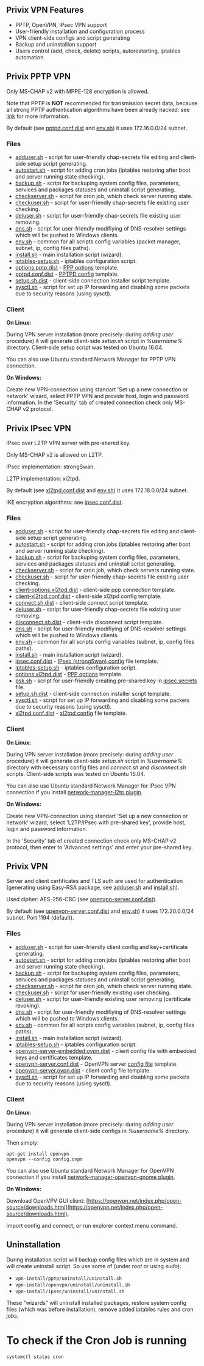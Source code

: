 ## Privix VPN Features
* PPTP, OpenVPN, IPsec VPN support
* User-friendly installation and configuration process
* VPN client-side configs and script generating 
* Backup and uninstallion support
* Users control (add, check, delete) scripts, autorestarting, iptables automation.

## Privix PPTP VPN
Only MS-CHAP v2 with MPPE-128 encryption is allowed. 

Note that PPTP is **NOT** recommended for transmission secret data, because all strong PPTP authentication algorithms have been already hacked: see [link](https://isc.sans.edu/forums/diary/End+of+Days+for+MSCHAPv2/13807/) for more information.

By default (see [pptpd.conf.dist](https://github.com/MotoAcidic/privix-vpn/tree/master/VPN//pptp/pptpd.conf.dist) and [env.sh](https://github.com/MotoAcidic/privix-vpn/tree/master/VPN//pptp/env.sh)) it uses 172.16.0.0/24 subnet.

### Files
* [adduser.sh](https://github.com/MotoAcidic/privix-vpn/tree/master/VPN//pptp/adduser.sh) - script for user-friendly chap-secrets file editing and client-side setup script generating.
* [autostart.sh](https://github.com/MotoAcidic/privix-vpn/tree/master/VPN//pptp/autostart.sh) - script for adding cron jobs (iptables restoring after boot and server running state checking).
* [backup.sh](https://github.com/MotoAcidic/privix-vpn/tree/master/VPN//pptp/backup.sh) - script for backuping system config files, parameters, services and packages statuses and uninstall script generating.
* [checkserver.sh](https://github.com/MotoAcidic/privix-vpn/tree/master/VPN//pptp/checkserver.sh) - script for cron job, which check server running state.
* [checkuser.sh](https://github.com/MotoAcidic/privix-vpn/tree/master/VPN//pptp/checkuser.sh) - script for user-friendly chap-secrets file existing user checking.
* [deluser.sh](https://github.com/MotoAcidic/privix-vpn/tree/master/VPN//pptp/deluser.sh) - script for user-friendly chap-secrets file existing user removing.
* [dns.sh](https://github.com/MotoAcidic/privix-vpn/tree/master/VPN//pptp/dns.sh) - script for user-friendly modifiying of DNS-resolver settings which will be pushed to Windows clients.
* [env.sh](https://github.com/MotoAcidic/privix-vpn/tree/master/VPN//pptp/env.sh) - common for all scripts config variables (packet manager, subnet, ip, config files paths).
* [install.sh](https://github.com/MotoAcidic/privix-vpn/tree/master/VPN//pptp/install.sh) - main installation script (wizard).
* [iptables-setup.sh](https://github.com/MotoAcidic/privix-vpn/tree/master/VPN//pptp/iptables-setup.sh) - iptables configuration script.
* [options.pptp.dist](https://github.com/MotoAcidic/privix-vpn/tree/master/VPN//pptp/options.pptp.dist) - [PPP options](https://ppp.samba.org/pppd.html) template.
* [pptpd.conf.dist](https://github.com/MotoAcidic/privix-vpn/tree/master/VPN//pptp/pptpd.conf.dist) - [PPTPD config](https://www.freebsd.org/cgi/man.cgi?query=pptpd.conf&sektion=5&manpath=FreeBSD+8.0-RELEASE+and+Ports) template.
* [setup.sh.dist](https://github.com/MotoAcidic/privix-vpn/tree/master/VPN//pptp/setup.sh.dist) - client-side connection installer script template.
* [sysctl.sh](https://github.com/MotoAcidic/privix-vpn/tree/master/VPN//pptp/sysctl.sh) - script for set up IP forwarding and disabling some packets due to security reasons (using sysctl).

### Client
**On Linux:**

During VPN server installation (more precisely: during *adding user* procedure) it will generate client-side *setup.sh* script in *%username%* directory. Client-side setup script was tested on Ubuntu 16.04.

You can also use Ubuntu standard Network Manager for PPTP VPN connection.

**On Windows:**

Create new VPN-connection using standart 'Set up a new connection or network' wizard, select PPTP VPN and provide host, login and password information. In the 'Security' tab of created connection check only MS-CHAP v2 protocol.


## Privix IPsec VPN
IPsec over L2TP VPN server with pre-shared key. 

Only MS-CHAP v2 is allowed on L2TP. 

IPsec implementation: strongSwan.

L2TP implementation: xl2tpd.

By default (see [xl2tpd.conf.dist](https://github.com/MotoAcidic/privix-vpn/tree/master/VPN//ipsec/xl2tpd.conf.dist) and [env.sh](https://github.com/MotoAcidic/privix-vpn/tree/master/VPN//ipsec/env.sh)) it uses 172.18.0.0/24 subnet.

IKE encryption algorithms: see [ipsec.conf.dist](https://github.com/MotoAcidic/privix-vpn/tree/master/VPN//ipsec/ipsec.conf.dist).

### Files
* [adduser.sh](https://github.com/MotoAcidic/privix-vpn/tree/master/VPN//ipsec/adduser.sh) - script for user-friendly chap-secrets file editing and client-side setup script generating.
* [autostart.sh](https://github.com/MotoAcidic/privix-vpn/tree/master/VPN//ipsec/autostart.sh) - script for adding cron jobs (iptables restoring after boot and server running state checking).
* [backup.sh](https://github.com/MotoAcidic/privix-vpn/tree/master/VPN//ipsec/backup.sh) - script for backuping system config files, parameters, services and packages statuses and uninstall script generating.
* [checkserver.sh](https://github.com/MotoAcidic/privix-vpn/tree/master/VPN//ipsec/checkserver.sh) - script for cron job, which check servers running state.
* [checkuser.sh](https://github.com/MotoAcidic/privix-vpn/tree/master/VPN//ipsec/checkuser.sh) - script for user-friendly chap-secrets file existing user checking.
* [client-options.xl2tpd.dist](https://github.com/MotoAcidic/privix-vpn/tree/master/VPN//ipsec/client-options.xl2tpd.dist) - client-side ppp connection template.
* [client-xl2tpd.conf.dist](https://github.com/MotoAcidic/privix-vpn/tree/master/VPN//ipsec/client-xl2tpd.conf.dist) - client-side xl2tpd config template.
* [connect.sh.dist](https://github.com/MotoAcidic/privix-vpn/tree/master/VPN//ipsec/connect.sh.dist) - client-side connect script template.
* [deluser.sh](https://github.com/MotoAcidic/privix-vpn/tree/master/VPN//ipsec/deluser.sh) - script for user-friendly chap-secrets file existing user removing.
* [disconnect.sh.dist](https://github.com/MotoAcidic/privix-vpn/tree/master/VPN//ipsec/disconnect.sh.dist) - client-side disconnect script template.
* [dns.sh](https://github.com/MotoAcidic/privix-vpn/tree/master/VPN//ipsec/dns.sh) - script for user-friendly modifiying of DNS-resolver settings which will be pushed to Windows clients.
* [env.sh](https://github.com/MotoAcidic/privix-vpn/tree/master/VPN//ipsec/env.sh) - common for all scripts config variables (subnet, ip, config files paths).
* [install.sh](https://github.com/MotoAcidic/privix-vpn/tree/master/VPN//ipsec/install.sh) - main installation script (wizard).
* [ipsec.conf.dist](https://github.com/MotoAcidic/privix-vpn/tree/master/VPN//ipsec/ipsec.conf.dist) - [IPsec (strongSwan) config](https://wiki.strongswan.org/projects/strongswan/wiki/ConnSection) file template.
* [iptables-setup.sh](https://github.com/MotoAcidic/privix-vpn/tree/master/VPN//ipsec/iptables-setup.sh) - iptables configuration script.
* [options.xl2tpd.dist](https://github.com/MotoAcidic/privix-vpn/tree/master/VPN//ipsec/options.xl2tpd.dist) - [PPP options](https://ppp.samba.org/pppd.html) template.
* [psk.sh](https://github.com/MotoAcidic/privix-vpn/tree/master/VPN//ipsec/psk.sh) - script for user-friendly creating pre-shared key in [ipsec.secrets](https://linux.die.net/man/5/ipsec.secrets) file.
* [setup.sh.dist](https://github.com/MotoAcidic/privix-vpn/tree/master/VPN//ipsec/setup.sh.dist) - client-side connection installer script template.
* [sysctl.sh](https://github.com/MotoAcidic/privix-vpn/tree/master/VPN//ipsec/sysctl.sh) - script for set up IP forwarding and disabling some packets due to security reasons (using sysctl).
* [xl2tpd.conf.dist](https://github.com/MotoAcidic/privix-vpn/tree/master/VPN//ipsec/xl2tpd.conf.dist) - [xl2tpd config](https://linux.die.net/man/5/xl2tpd.conf) file template.

### Client
**On Linux:**

During VPN server installation (more precisely: during *adding user* procedure) it will generate client-side *setup.sh* script in *%username%* directory with necessary config files and *connect.sh* and *disconnect.sh* scripts. Client-side scripts was tested on Ubuntu 16.04.

You can also use Ubuntu standard Network Manager for IPsec VPN connection if you install [network-manager-l2tp plugin](https://github.com/nm-l2tp/network-manager-l2tp).

**On Windows:**

Create new VPN-connection using standart 'Set up a new connection or network' wizard, select 'L2TP/IPsec with pre-shared key', provide host, login and password information.

In the 'Security' tab of created connection check only MS-CHAP v2 protocol, then enter to 'Advanced settings' and enter your pre-shared key.


## Privix VPN
Server and client certificates and TLS auth are used for authentication (generating using Easy-RSA package, see [adduser.sh](https://github.com/MotoAcidic/privix-vpn/tree/master/VPN//privixvpn/adduser.sh) and [install.sh](https://github.com/MotoAcidic/privix-vpn/tree/master/VPN//privixvpn/install.sh)).

Used cipher: AES-256-CBC (see [openvpn-server.conf.dist](https://github.com/MotoAcidic/privix-vpn/tree/master/VPN//privixvpn/openvpn-server.conf.dist)).

By default (see [openvpn-server.conf.dist](https://github.com/MotoAcidic/privix-vpn/tree/master/VPN//privixvpn/openvpn-server.conf.dist) and [env.sh](https://github.com/MotoAcidic/privix-vpn/tree/master/VPN//privixvpn/env.sh)) it uses 172.20.0.0/24 subnet.
Port 1194 (default).

### Files
* [adduser.sh](https://github.com/MotoAcidic/privix-vpn/tree/master/VPN//privixvpn/adduser.sh) - script for user-friendly client config and key+certificate generating.
* [autostart.sh](https://github.com/MotoAcidic/privix-vpn/tree/master/VPN//privixvpn/autostart.sh) - script for adding cron jobs (iptables restoring after boot and server running state checking).
* [backup.sh](https://github.com/MotoAcidic/privix-vpn/tree/master/VPN//privixvpn/backup.sh) - script for backuping system config files, parameters, services and packages statuses and uninstall script generating.
* [checkserver.sh](https://github.com/MotoAcidic/privix-vpn/tree/master/VPN//privixvpn/checkserver.sh) - script for cron job, which check server running state.
* [checkuser.sh](https://github.com/MotoAcidic/privix-vpn/tree/master/VPN//privixvpn/checkuser.sh) - script for user-friendly existing user checking.
* [deluser.sh](https://github.com/MotoAcidic/privix-vpn/tree/master/VPN//privixvpn/deluser.sh) - script for user-friendly existing user removing (certificate revoking).
* [dns.sh](https://github.com/MotoAcidic/privix-vpn/tree/master/VPN//privixvpn/dns.sh) - script for user-friendly modifiying of DNS-resolver settings which will be pushed to Windows clients.
* [env.sh](https://github.com/MotoAcidic/privix-vpn/tree/master/VPN//privixvpn/env.sh) - common for all scripts config variables (subnet, ip, config files paths).
* [install.sh](https://github.com/MotoAcidic/privix-vpn/tree/master/VPN//privixvpn/install.sh) - main installation script (wizard).
* [iptables-setup.sh](https://github.com/MotoAcidic/privix-vpn/tree/master/VPN//privixvpn/iptables-setup.sh) - iptables configuration script.
* [openvpn-server-embedded.ovpn.dist](https://github.com/MotoAcidic/privix-vpn/tree/master/VPN//privixvpn/openvpn-server-embedded.ovpn.dist) - client config file with embedded keys and certificates template.
* [openvpn-server.conf.dist](https://github.com/MotoAcidic/privix-vpn/tree/master/VPN//privixvpn/openvpn-server.conf.dist) - OpenVPN server [config file](https://openvpn.net/index.php/open-source/documentation/howto.html) template.
* [openvpn-server.ovpn.dist](https://github.com/MotoAcidic/privix-vpn/tree/master/VPN//privixvpn/openvpn-server.ovpn.dist) - client config file template.
* [sysctl.sh](https://github.com/MotoAcidic/privix-vpn/tree/master/VPN//privixvpn/sysctl.sh) - script for set up IP forwarding and disabling some packets due to security reasons (using sysctl).

### Client
**On Linux:**

During VPN server installation (more precisely: during *adding user* procedure) it will generate client-side configs in *%username%* directory.

Then simply:
```
apt-get install openvpn
openvpn --config config.ovpn
```

You can also use Ubuntu standard Network Manager for OpenVPN connection if you install [network-manager-openvpn-gnome plugin](https://askubuntu.com/questions/187511/how-can-i-use-a-ovpn-file-with-network-manager).


**On Windows:**

Download OpenVPV GUI client: [https://openvpn.net/index.php/open-source/downloads.html](https://openvpn.net/index.php/open-source/downloads.html).

Import config and connect, or run explorer context menu command.


## Uninstallation

During installation script will backup config files which are in system and will create uninstall script. So use some of (under *root* or using *sudo*):
* `vpn-install/pptp/uninstall/uninstall.sh`
* `vpn-install/openvpn/uninstall/uninstall.sh`
* `vpn-install/ipsec/uninstall/uninstall.sh`

These "wizards" will uninstall installed packages, restore system config files (which was before installation), remove added iptables  rules and cron jobs.

# To check if the Cron Job is running
```
systemctl status cron
```